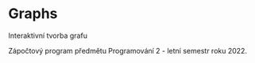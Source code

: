 # Graphs
Interaktivní tvorba grafu

Zápočtový program předmětu Programování 2 - letní semestr roku 2022.
